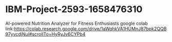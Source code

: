 # IBM-Project-2593-1658476310
AI-powered Nutrition Analyzer for Fitness Enthusiasts
google colab link:https://colab.research.google.com/drive/1aWqhkVA1HUMnJ87bpk2QQB97yvcdjNul#scrollTo=HyRyJv6CYPb4
